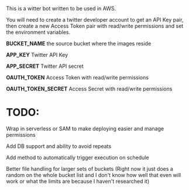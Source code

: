 This is a witter bot written to be used in AWS.

You will need to create a twitter developer account to get an API Key pair, then create a new Access Token pair with read/write permissions and set the environment variables.

**BUCKET_NAME** the source bucket where the images reside

**APP_KEY** Twitter API Key

**APP_SECRET** Twitter API secret

**OAUTH_TOKEN** Access Token with read/write permissions

**OAUTH_TOKEN_SECRET** Access Secret with read/write permissions



# TODO:

Wrap in serverless or SAM to make deploying easier and manage permissions

Add DB support and ability to avoid repeats

Add method to automatically trigger execution on schedule

Better file handling for larger sets of buckets (Right now it just does a random on the whole bucket list and I don't know how well that even will work or what the limits are because I haven't researched it)

